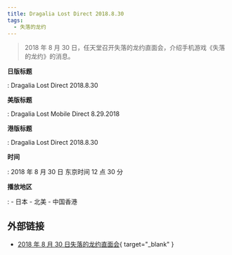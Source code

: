 ```yaml
---
title: Dragalia Lost Direct 2018.8.30
tags:
  - 失落的龙约
---
```


> 2018 年 8 月 30 日，任天堂召开失落的龙约直面会，介绍手机游戏《失落的龙约》的消息。

**日版标题**

:   Dragalia Lost Direct 2018.8.30

**美版标题**

:   Dragalia Lost Mobile Direct 8.29.2018

**港版标题**

:   Dragalia Lost Direct 2018.8.30

**时间**

:   2018 年 8 月 30 日 东京时间 12 点 30 分

**播放地区**

:   - 日本
    - 北美
    - 中国香港

## 外部链接

- [2018 年 8 月 30 日失落的龙约直面会](https://www.bilibili.com/video/BV1fa4y1p7DY/){ target="_blank" }

